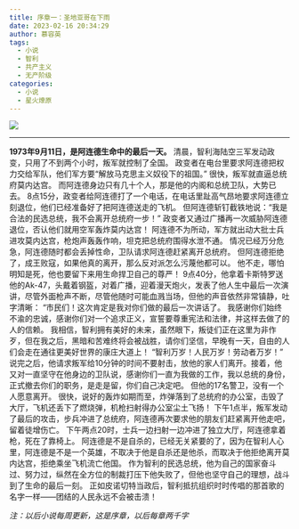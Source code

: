 ```yaml
---
title: 序章一：圣地亚哥在下雨
date: 2023-02-16 20:34:29
author: 慕容英
tags:
  - 小说
  - 智利
  - 共产主义
  - 无产阶级
categories: 
  - 小说
  - 星火燎原
---
```


![](https://file.yupenbob.ml/img/202302162031172.jpg)

---

**1973年9月11日，是阿连德生命中的最后一天。**
	清晨，智利海陆空三军发动政变，只用了不到两个小时，叛军就控制了全国。
	政变者在电台里要求阿连德把权力交给军队，他们军方要“解放马克思主义奴役下的祖国。”
	很快，叛军就直逼总统府莫内达宫。
	而阿连德身边只有几十个人，那是他的内阁和总统卫队，大势已去。
	8点15分，政变者给阿连德打了一个电话，在电话里趾高气昂地要求阿连德立刻退位，他们已经准备好了把阿连德送走的飞机。
	但阿连德斩钉截铁地说：“我是合法的民选总统，我不会离开总统府一步！”
	政变者又通过广播再一次威胁阿连德退位，否认他们就用空军轰炸莫内达宫！
	阿连德不为所动，军方就出动大批士兵进攻莫内达宫，枪炮声轰轰作响，坦克把总统府围得水泄不通。
	情况已经万分危急，阿连德随时都会丢掉性命，卫队请求阿连德赶紧离开总统府。
	但阿连德拒绝了，成王败寇，如果他真的离开，那么反对派怎么污蔑他都可以。
	他不走，哪怕明知是死，他也要留下来用生命捍卫自己的尊严！
	9点40分，他拿着卡斯特罗送他的Ak-47，头戴着钢盔，对着广播，迎着漫天炮火，发表了他人生中最后一次演讲，尽管外面枪声不断，尽管他随时可能血溅当场，但他的声音依然非常镇静，吐字清晰：
	“市民们！这次肯定是我对你们做的最后一次讲话了。
	我感谢你们始终不渝的忠诚，感谢你们对一个追求正义，宣誓要尊重宪法和法律，并这样去做了的人的信赖。
	我相信，智利拥有美好的未来，虽然眼下，叛徒们正在这里为非作歹，但在我之后，黑暗和苦难终将会被战胜，请你们坚信，早晚有一天，自由的人们会走在通往更美好世界的康庄大道上！
	“智利万岁！人民万岁！劳动者万岁！”
	说完之后，他请求叛军给10分钟的时间不要射击，放他的家人们离开。接着，他又对一直坚守在他身边的卫队说，感谢你们一直为我做的工作，我以总统的身份，正式撤去你们的职务，是走是留，你们自己决定吧。
	但他的17名警卫，没有一个人愿意离开。
	很快，说好的轰炸如期而至，炸弹落到了总统府的办公室，击毁了大厅，飞机还丢下了燃烧弹，机枪扫射得办公室尘土飞扬！
	下午1点半，叛军发动了最后的攻击，步兵冲进了总统府，阿连德再次要求他的朋友们赶紧离开他走吧，留着徒增伤亡。
	下午两点20时，士兵一边扫射一边冲进了独立大厅，阿连德拿着枪，死在了靠椅上。
	阿连德是不是自杀的，已经无关紧要的了，因为在智利人心里，阿连德是不是一个英雄，不取决于他是自杀还是他杀，而取决于他拒绝离开莫内达宫，拒绝乘坐飞机流亡他国。
	作为智利的民选总统，他为自己的国家奋斗过、努力过，纵然在全方位的制裁打压下他失败了，但他也坚守自己的理想，战斗到了生命的最后一刻。
	正如皮诺切特当政后，智利抵抗组织时时传唱的那首歌的名字一样——团结的人民永远不会被击溃！



*注：以后小说每周更新，这是序章，以后每章两千字*